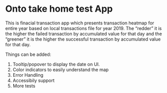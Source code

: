 # Onto take home test App

This is finacial transaction app which presents transaction heatmap for entire year based on local transactions file for year 2019.
The “redder” it is the higher the failed transaction by accumulated value for that day and the
“greener” it is the higher the successful transaction by accumulated value for that day.

Things can be added:
1. Tooltip/popover to display the date on UI.
2. Color indicators to easily understand the map
3. Error Handling
4. Accessibily support
5. More tests